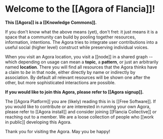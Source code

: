 # Welcome to the [[Agora of Flancia]]!

**This [[Agora]] is a [[Knowledge Commons]].** 

If you don't know what the above means (yet), don't fret: it just means it is a space that a community can build by pooling together resources, information, intentions. The Agora tries to integrate user contributions into a useful social (higher level) construct while preserving individual voices.

When you visit an Agora location, you visit a [[node]] in a shared graph -- which depending on usage can mean a **topic**, a **pattern**, or just an arbitrarily named **location**. There you will find all resources that the Agora thinks have a claim to *be* in that node, either directly by name or indirectly by association. By default all relevant resources will be shown one after the other, but more sophisticated interactions are possible. 

**If you would like to join this Agora, please refer to [[Agora signup]].**

The [[Agora Platform]] you are (likely) reading this in is [[Free Software]]. If you would like to contribute or are interested in running your own Agora, please refer to [[Agora install]] and consider joining [[Flancia Collective]] or reaching out to a member. We are a loose collection of people who [[work in public]] developing this Agora.

Thank you for visiting the Agora. May you be happy!
